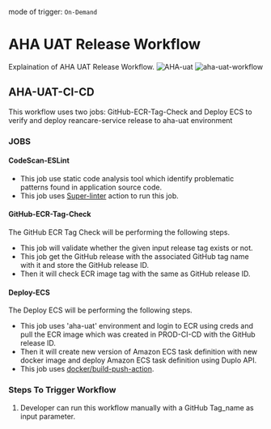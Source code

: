 mode of trigger: ```On-Demand```
# AHA UAT Release Workflow
Explaination of AHA UAT Release Workflow.
![AHA-uat](https://github.com/REAN-Foundation/reancare-service/blob/feature/flow_documentation/assets/images/AHA-UAT_wrokflow.png?raw=true)
![aha-uat-workflow](https://github.com/REAN-Foundation/reancare-service/blob/feature/flow_documentation/assets/images/aha_uat_workflow.png?raw=true)

## AHA-UAT-CI-CD

This workflow uses two jobs: GitHub-ECR-Tag-Check and Deploy ECS to verify and deploy reancare-service release to aha-uat environment

### JOBS

#### CodeScan-ESLint

* This job use static code analysis tool which identify problematic patterns found in application source code.
* This job uses [Super-linter](https://github.com/marketplace/actions/super-linter) action to run this job.

#### GitHub-ECR-Tag-Check
The GitHub ECR Tag Check will be performing the following steps.

* This job will validate whether the given input release tag exists or not.
* This job get the GitHub release with the associated GitHub tag name with it and store the GitHub release ID.
* Then it will check ECR image tag with the same as GitHub release ID.

#### Deploy-ECS
The Deploy ECS will be performing the following steps.

* This job uses 'aha-uat' environment and login to ECR using creds and pull the ECR image which was created in PROD-CI-CD with the GitHub release ID.
* Then it will create new version of Amazon ECS task definition with new docker image and deploy Amazon ECS task definition using Duplo API.
* This job uses [docker/build-push-action](https://github.com/marketplace/actions/build-and-push-docker-images).

### Steps To Trigger Workflow

1. Developer can run this workflow manually with a GitHub Tag_name as input parameter.

